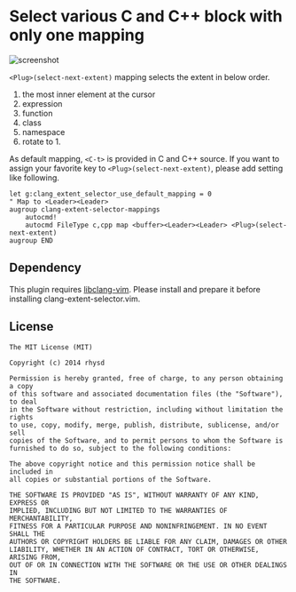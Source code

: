 Select various C and C++ block with only one mapping
====================================================

![screenshot](http://gifzo.net/BAZJOHOJXsM.gif)

`<Plug>(select-next-extent)` mapping selects the extent in below order.

1. the most inner element at the cursor
2. expression
3. function
4. class
5. namespace
6. rotate to 1.

As default mapping, `<C-t>` is provided in C and C++ source.
If you want to assign your favorite key to `<Plug>(select-next-extent)`, please add setting like following.

```vim
let g:clang_extent_selector_use_default_mapping = 0
" Map to <Leader><Leader>
augroup clang-extent-selector-mappings
    autocmd!
    autocmd FileType c,cpp map <buffer><Leader><Leader> <Plug>(select-next-extent)
augroup END
```

## Dependency

This plugin requires [libclang-vim](https://github.com/rhysd/libclang-vim).  Please install and prepare it before installing clang-extent-selector.vim.

## License

    The MIT License (MIT)

    Copyright (c) 2014 rhysd

    Permission is hereby granted, free of charge, to any person obtaining a copy
    of this software and associated documentation files (the "Software"), to deal
    in the Software without restriction, including without limitation the rights
    to use, copy, modify, merge, publish, distribute, sublicense, and/or sell
    copies of the Software, and to permit persons to whom the Software is
    furnished to do so, subject to the following conditions:

    The above copyright notice and this permission notice shall be included in
    all copies or substantial portions of the Software.

    THE SOFTWARE IS PROVIDED "AS IS", WITHOUT WARRANTY OF ANY KIND, EXPRESS OR
    IMPLIED, INCLUDING BUT NOT LIMITED TO THE WARRANTIES OF MERCHANTABILITY,
    FITNESS FOR A PARTICULAR PURPOSE AND NONINFRINGEMENT. IN NO EVENT SHALL THE
    AUTHORS OR COPYRIGHT HOLDERS BE LIABLE FOR ANY CLAIM, DAMAGES OR OTHER
    LIABILITY, WHETHER IN AN ACTION OF CONTRACT, TORT OR OTHERWISE, ARISING FROM,
    OUT OF OR IN CONNECTION WITH THE SOFTWARE OR THE USE OR OTHER DEALINGS IN
    THE SOFTWARE.

